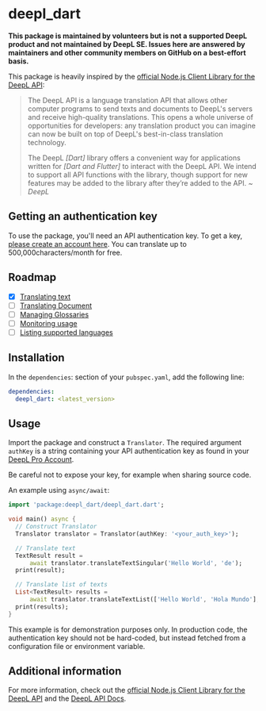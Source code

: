 # deepl_dart

**This package is maintained by volunteers but is not a supported DeepL product and not maintained by DeepL SE. Issues here are answered by maintainers and other community members on GitHub on a best-effort basis.**

This package is heavily inspired by the [official Node.js Client Library for the DeepL API](https://github.com/DeepLcom/deepl-node):

>The DeepL API is a language translation API that allows other computer programs to send texts and documents to DeepL's servers and receive high-quality translations. This opens a whole universe of opportunities for developers: any translation product you can imagine can now be built on top of DeepL's best-in-class translation technology.
>
>The DeepL *[Dart]* library offers a convenient way for applications written for *[Dart and Flutter]* to interact with the DeepL API. We intend to support all API functions with the library, though support for new features may be added to the library after they’re added to the API. *~ DeepL*

## Getting an authentication key

To use the package, you'll need an API authentication key. To get a key, [please create an account here](https://www.deepl.com/pro/change-plan#developer). You can translate up to 500,000characters/month for free.

## Roadmap

- [x] [Translating text](https://www.deepl.com/de/docs-api/translating-text/)
- [ ] [Translating Document](https://www.deepl.com/de/docs-api/translating-documents/)
- [ ] [Managing Glossaries](https://www.deepl.com/de/docs-api/managing-glossaries/)
- [ ] [Monitoring usage](https://www.deepl.com/de/docs-api/other-functions/monitoring-usage/)
- [ ] [Listing supported languages](https://www.deepl.com/de/docs-api/other-functions/listing-supported-languages/)

## Installation

In the `dependencies`: section of your `pubspec.yaml`, add the following line:

```yaml
dependencies:
  deepl_dart: <latest_version>
```

## Usage

Import the package and construct a `Translator`. The required argument `authKey` is a string containing your API authentication key as found in your [DeepL Pro Account](https://www.deepl.com/pro-account/).

Be careful not to expose your key, for example when sharing source code.

An example using `async/await`:

```dart
import 'package:deepl_dart/deepl_dart.dart';

void main() async {
  // Construct Translator
  Translator translator = Translator(authKey: '<your_auth_key>');

  // Translate text
  TextResult result =
      await translator.translateTextSingular('Hello World', 'de');
  print(result);

  // Translate list of texts
  List<TextResult> results =
      await translator.translateTextList(['Hello World', 'Hola Mundo'], 'de');
  print(results);
}
```

This example is for demonstration purposes only. In production code, the authentication key should not be hard-coded, but instead fetched from a configuration file or environment variable.

## Additional information

For more information, check out the [official Node.js Client Library for the DeepL API](https://github.com/DeepLcom/deepl-node) and the [DeepL API Docs](https://www.deepl.com/docs-api).
